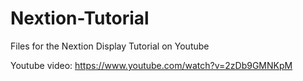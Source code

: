 # Nextion-Tutorial
Files for the Nextion Display Tutorial on Youtube

Youtube video: https://www.youtube.com/watch?v=2zDb9GMNKpM

